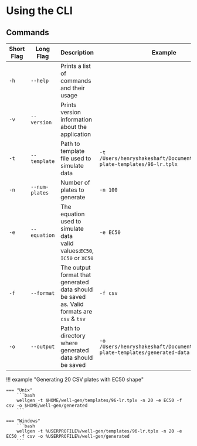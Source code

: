 # Using the CLI 

## Commands 
| Short Flag | Long Flag      | Description                                                                               | Example                                                                             |
|------------|----------------|-------------------------------------------------------------------------------------------|-------------------------------------------------------------------------------------|
| `-h`       | `--help`       | Prints a list of commands and their usage                                                 |                                                                                     | 
| `-v`       | `--version`    | Prints version information about the application                                          |                                                                                     |
| `-t`       | `--template`   | Path to template file used to simulate data                                               | ```-t /Users/henryshakeshaft/Documents/screening-plate-templates/96-lr.tplx```      |
| `-n`       | `--num-plates` | Number of plates to generate                                                              | ```-n 100```                                                                        |
| `-e`       | `--equation`   | The equation used to simulate data <br/> valid values:`EC50`, `IC50` or `XC50`            | ```-e EC50```                                                                       |
| `-f`       | `--format`     | The output format that generated data should be saved as. Valid formats are `csv` & `tsv` | ```-f csv```                                                                        |
| `-o`       | `--output`     | Path to directory where generated data should be saved                                    | ```-o /Users/henryshakeshaft/Documents/screening-plate-templates/generated-data```  | 


!!! example "Generating 20 CSV plates with EC50 shape" 

    === "Unix"
        ```bash
        wellgen -t $HOME/well-gen/templates/96-lr.tplx -n 20 -e EC50 -f csv -o $HOME/well-gen/generated
        ```

    === "Windows"
        ```bash
        wellgen -t %USERPROFILE%/well-gen/templates/96-lr.tplx -n 20 -e EC50 -f csv -o %USERPROFILE%/well-gen/generated
        ```
